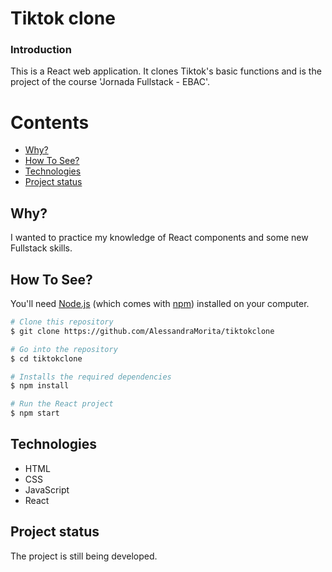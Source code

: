 # Tiktok clone
### Introduction

This is a React web application. It clones Tiktok's basic functions and is the project of the course 'Jornada Fullstack - EBAC'.

Contents
========

 * [Why?](#why)
 * [How To See?](#how-to-see)
 * [Technologies](#technologies)
 * [Project status](#project-status)

 
 ## Why?
 
 I wanted to practice my knowledge of React components and some new Fullstack skills.
 
 ## How To See?
 
 You'll need [Node.js](https://nodejs.org/en/download/) (which comes with [npm](http://npmjs.com)) installed on your computer.
 
 ```bash
# Clone this repository
$ git clone https://github.com/AlessandraMorita/tiktokclone

# Go into the repository
$ cd tiktokclone

# Installs the required dependencies
$ npm install

# Run the React project
$ npm start
```

## Technologies

* HTML
* CSS
* JavaScript
* React

## Project status

The project is still being developed.
